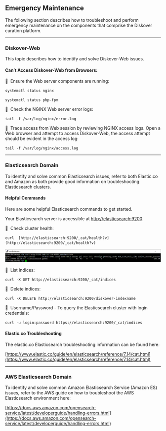 ## Emergency Maintenance

The following section describes how to troubleshoot and perform emergency maintenance on the components that comprise the Diskover curation platform.

___
### Diskover-Web

This topic describes how to identify and solve Diskover-Web issues.

#### Can’t Access Diskover-Web from Browsers:

🔴 &nbsp;Ensure the Web server components are running:
```
systemctl status nginx
```

```
systemctl status php-fpm
```

🔴 &nbsp;Check the NGINX Web server error logs:
```
tail -f /var/log/nginx/error.log
```

🔴 &nbsp;Trace access from Web session by reviewing NGINX access logs. Open a Web browser and attempt to access Diskover-Web, the access attempt should be evident in the access log:
```
tail -f /var/log/nginx/access.log
```

___
### Elasticsearch Domain

To identify and solve common Elasticsearch issues, refer to both Elastic.co and Amazon as both provide good information on troubleshooting Elasticsearch clusters.

#### Helpful Commands

Here are some helpful Elasticsearch commands to get started.

Your Elasticsearch server is accessible at [http://elasticsearch:9200](http://elasticsearch:9200/)

🔴 &nbsp;Check cluster health:
```
curl  [http://elasticsearch:9200/_cat/health?v](http://elasticsearch:9200/_cat/health?v)
```

![Image: Cluster Health Check](images/image_elasticsearch_cluster_health_check.png)

🔴 &nbsp;List indices:
```
curl -X GET http://elasticsearch:9200/_cat/indices
```

🔴 &nbsp;Delete indices:
```
curl -X DELETE http://elasticsearch:9200/diskover-indexname
```

🔴 &nbsp;Username/Password - To query the Elasticsearch cluster with login credentials:
```
curl -u login:password https://elasticsearch:9200/_cat/indices
```

#### Elastic.co Troubleshooting

The elastic.co Elasticsearch troubleshooting information can be found here:

[https://www.elastic.co/guide/en/elasticsearch/reference/7.14/cat.html](https://www.elastic.co/guide/en/elasticsearch/reference/7.14/cat.html)

___
### AWS Elasticsearch Domain

To identify and solve common Amazon Elasticsearch Service (Amazon ES) issues, refer to the AWS guide on how to troubleshoot the AWS Elasticsearch environment here:

[https://docs.aws.amazon.com/opensearch-service/latest/developerguide/handling-errors.html](https://docs.aws.amazon.com/opensearch-service/latest/developerguide/handling-errors.html)
